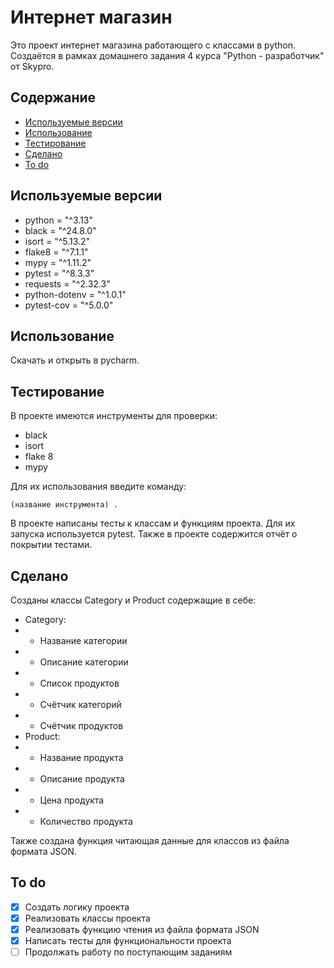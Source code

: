 # Интернет магазин
Это проект интернет магазина работающего с классами в python.
Создаётся в рамках домашнего задания 4 курса "Python - разработчик" от Skypro.

## Содержание
- [Используемые версии](#используемые-версии)
- [Использование](#использование)
- [Тестирование](#тестирование)
- [Сделано](#сделано)
- [To do](#to-do)

## Используемые версии
- python = "^3.13"
- black = "^24.8.0"
- isort = "^5.13.2"
- flake8 = "^7.1.1"
- mypy = "^1.11.2"
- pytest = "^8.3.3"
- requests = "^2.32.3"
- python-dotenv = "^1.0.1"
- pytest-cov = "^5.0.0"

## Использование
Скачать и открыть в pycharm.

## Тестирование
В проекте имеются инструменты для проверки:
- black
- isort
- flake 8
- mypy

Для их использования введите команду:

``
(название инструмента) .
``

В проекте написаны тесты к классам и функциям проекта.
Для их запуска используется pytest. Также в проекте содержится отчёт о покрытии тестами.

## Сделано
Созданы классы Category и Product содержащие в себе:
- Category:
- - Название категории
- - Описание категории
- - Список продуктов
- - Счётчик категорий
- - Счётчик продуктов
- Product:
- - Название продукта
- - Описание продукта
- - Цена продукта
- - Количество продукта

Также создана функция читающая данные для классов из файла формата JSON.

## To do
- [x] Создать логику проекта
- [x] Реализовать классы проекта
- [x] Реализовать функцию чтения из файла формата JSON
- [x] Написать тесты для функциональности проекта
- [ ] Продолжать работу по поступающим заданиям